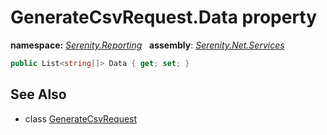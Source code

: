 # GenerateCsvRequest.Data property
**namespace:** *[Serenity.Reporting](../../README.md#serenity.reporting-namespace)*   **assembly**: *[Serenity.Net.Services](../../README.md)*

```csharp
public List<string[]> Data { get; set; }
```

## See Also

* class [GenerateCsvRequest](../GenerateCsvRequest.md)